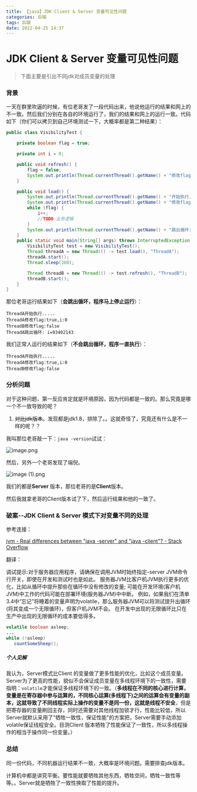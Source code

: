 ```yaml
---
title: 【java】JDK Client & Server 变量可见性问题
categories: 后端
tags: 后端
date: 2022-04-25 14:37
---
```

# JDK Client & Server 变量可见性问题	

> 下面主要是引出不同jdk对成员变量的处理

### 背景

一天在群里吹逼的时候，有位老哥发了一段代码出来，他说他运行的结果和网上的不一致。然后我们分别在各自的环境运行了，我们的结果和网上的运行一致。代码如下（你们可以拷贝到自己环境测试一下，大概率都是第二种结果）：

```JAVA
public class VisibilityTest {

    private boolean flag = true;

    private int i = 0;

    public void refresh() {
        flag = false;
        System.out.println(Thread.currentThread().getName() + "修改flag:"+flag);
    }

    public void load() {
        System.out.println(Thread.currentThread().getName() + "开始执行.....");
        System.out.println(Thread.currentThread().getName() + "修改flag:"+flag +",i:"+i);
        while (flag) {
            i++;
            //TODO 业务逻辑
        }
        System.out.println(Thread.currentThread().getName() + "跳出循环: i=" + i);
    }
    public static void main(String[] args) throws InterruptedException {
        VisibilityTest test = new VisibilityTest();
        Thread threadA = new Thread(() -> test.load(), "ThreadA");
        threadA.start();
        Thread.sleep(100);

        Thread threadB = new Thread(() -> test.refresh(), "ThreadB");
        threadB.start();
    }
}
```

那位老哥运行结果如下（**会跳出循环，程序马上停止运行**）：

```
ThreadA开始执行.....
ThreadA修改flag:true,i:0
ThreadB修改flag:false
ThreadA跳出循环: i=93402143

```

我们正常人运行的结果如下（**不会跳出循环，程序一直执行**）：

```
ThreadA开始执行.....
ThreadA修改flag:true,i:0
ThreadB修改flag:false

```



### 分析问题

对于这种问题，第一反应肯定就是环境原因，因为代码都是一致的。那么究竟是哪一个不一致导致的呢？

1. ~~对比jdk版本~~。发现都是jdk1.8，排除了。。这就奇怪了，究竟还有什么是不一样的呢？？

我叫那位老哥敲一下：`java -version`试试：

![image.png](/img/java/3.png)

然后，另外一个老哥发现了端倪。

![image (1).png](/img/java/4.png)


我们的都是**Server** 版本，那位老哥的是**Client**版本。

然后我就拿老哥的Client版本试了下，然后运行结果和他的一致了。



### 破案--JDK Client & Server 模式下对变量不同的处理

参考连接：

[jvm - Real differences between "java -server" and "java -client"? - Stack Overflow](https://stackoverflow.com/questions/198577/real-differences-between-java-server-and-java-client/35913837#35913837)

翻译：

调试提示:对于服务器应用程序，请确保在调用JVM时始终指定-server JVM命令行开关，即使在开发和测试时也是如此。 服务器JVM比客户机JVM执行更多的优化，比如从循环中提升那些在循环中没有修改的变量; 可能在开发环境(客户机JVM)中工作的代码可能在部署环境(服务器JVM)中中断。 例如，如果我们在清单3.4中“忘记”将睡着的变量声明为volatile，那么服务器JVM可以将测试提升出循环(将其变成一个无限循环)，但客户机JVM不会。 在开发中出现的无限循环比只在生产中出现的无限循环的成本要低得多。  

```JAVA
volatile boolean asleep;
...
while (!asleep)
   countSomeSheep();
```



##### 个人见解

我认为，Server模式比Client 的变量做了更多性能的优化，比如这个成员变量。Server为了更高的性能，貌似不会保证成员变量在多线程环境下的一致性，需要指明：`volatile`才能保证多线程环境下的一致。（**多线程在不同的核心进行计算，变量是在寄存器中参与运算的，不同核心运算(多线程下)之间的运算会有变量的副本，这就导致了不同线程实际上操作的变量不是同一份，这就是线程不安全**，但是把寄存器的变量刷回主存，同时还需要对其他线程加锁才行，性能比较低，所以Server就默认采用了"牺牲一致性，保证性能"的方案把，Server需要手动添加volatile保证线程安全。目测Client 版本牺牲了性能保证了一致性，所以多线程操作的相当于操作同一份变量。）



### 总结

同一份代码，不同机器运行结果不一致，大概率是环境问题。需要排查jdk版本。

计算机中都是讲究平衡。要性能就要牺牲其他东西，牺牲空间，牺牲一致性等等。。Server就是牺牲了一致性换取了性能的提升。